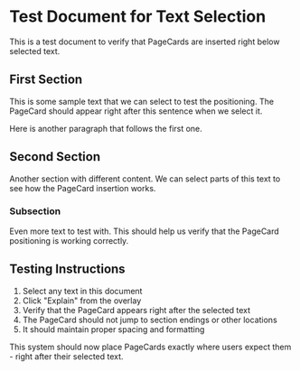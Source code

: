 # Test Document for Text Selection

This is a test document to verify that PageCards are inserted right below selected text.

## First Section

This is some sample text that we can select to test the positioning. The PageCard should appear right after this sentence when we select it.

Here is another paragraph that follows the first one.

## Second Section

Another section with different content. We can select parts of this text to see how the PageCard insertion works.

### Subsection

Even more text to test with. This should help us verify that the PageCard positioning is working correctly.

## Testing Instructions

1. Select any text in this document
2. Click "Explain" from the overlay
3. Verify that the PageCard appears right after the selected text
4. The PageCard should not jump to section endings or other locations
5. It should maintain proper spacing and formatting

This system should now place PageCards exactly where users expect them - right after their selected text.
